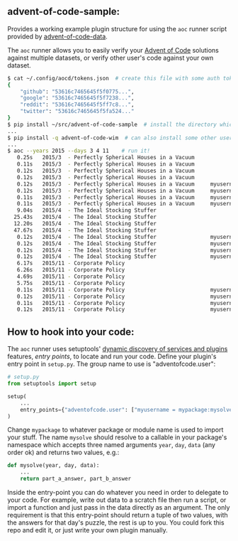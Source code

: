 advent-of-code-sample:
----------------------

Provides a working example plugin structure for using the `aoc` runner script provided by [advent-of-code-data](https://github.com/wimglenn/advent-of-code-data).

The `aoc` runner allows you to easily verify your [Advent of Code](https://adventofcode.com/) solutions against multiple datasets, or verify other user's code against your own dataset.

```bash
$ cat ~/.config/aocd/tokens.json  # create this file with some auth tokens
{
    "github": "53616c7465645f5f0775...",
    "google": "53616c7465645f5f7238...",
    "reddit": "53616c7465645f5ff7c8...",
    "twitter": "53616c7465645f5fa524..."
}
$ pip install ~/src/advent-of-code-sample  # install the directory which contains your setup.py file
...
$ pip install -q advent-of-code-wim  # can also install some other user's code if you want..?
...
$ aoc --years 2015 --days 3 4 11    # run it!
   0.25s   2015/3  - Perfectly Spherical Houses in a Vacuum            wim/github    ✔ part a: 2565                             ✔ part b: 2639
   0.11s   2015/3  - Perfectly Spherical Houses in a Vacuum            wim/google    ✔ part a: 2592                             ✔ part b: 2360
   0.12s   2015/3  - Perfectly Spherical Houses in a Vacuum            wim/reddit    ✔ part a: 2592                             ✔ part b: 2360
   0.12s   2015/3  - Perfectly Spherical Houses in a Vacuum            wim/twitter   ✔ part a: 2565                             ✔ part b: 2639
   0.12s   2015/3  - Perfectly Spherical Houses in a Vacuum     myusername/github    ✖ part a: 1234 (expected: 2565)            ✖ part b: 5678 (expected: 2639)
   0.12s   2015/3  - Perfectly Spherical Houses in a Vacuum     myusername/google    ✖ part a: 1234 (expected: 2592)            ✖ part b: 5678 (expected: 2360)
   0.11s   2015/3  - Perfectly Spherical Houses in a Vacuum     myusername/reddit    ✖ part a: 1234 (expected: 2592)            ✖ part b: 5678 (expected: 2360)
   0.11s   2015/3  - Perfectly Spherical Houses in a Vacuum     myusername/twitter   ✖ part a: 1234 (expected: 2565)            ✖ part b: 5678 (expected: 2639)
   9.04s   2015/4  - The Ideal Stocking Stuffer                        wim/github    ✔ part a: 254575                           ✔ part b: 1038736
  25.43s   2015/4  - The Ideal Stocking Stuffer                        wim/google    ✔ part a: 117946                           ✔ part b: 3938038
  12.20s   2015/4  - The Ideal Stocking Stuffer                        wim/reddit    ✔ part a: 254575                           ✔ part b: 1038736
  47.67s   2015/4  - The Ideal Stocking Stuffer                        wim/twitter   ✔ part a: 282749                           ✔ part b: 9962624
   0.12s   2015/4  - The Ideal Stocking Stuffer                 myusername/github    ✖ part a: 1234 (expected: 254575)          ✖ part b: 5678 (expected: 1038736)
   0.12s   2015/4  - The Ideal Stocking Stuffer                 myusername/google    ✖ part a: 1234 (expected: 117946)          ✖ part b: 5678 (expected: 3938038)
   0.12s   2015/4  - The Ideal Stocking Stuffer                 myusername/reddit    ✖ part a: 1234 (expected: 254575)          ✖ part b: 5678 (expected: 1038736)
   0.12s   2015/4  - The Ideal Stocking Stuffer                 myusername/twitter   ✖ part a: 1234 (expected: 282749)          ✖ part b: 5678 (expected: 9962624)
   6.17s   2015/11 - Corporate Policy                                  wim/github    ✔ part a: vzbxxyzz                         ✔ part b: vzcaabcc
   6.26s   2015/11 - Corporate Policy                                  wim/google    ✔ part a: cqjxxyzz                         ✔ part b: cqkaabcc
   4.69s   2015/11 - Corporate Policy                                  wim/reddit    ✔ part a: hxbxxyzz                         ✔ part b: hxcaabcc
   5.75s   2015/11 - Corporate Policy                                  wim/twitter   ✔ part a: hxbxxyzz                         ✔ part b: hxcaabcc
   0.11s   2015/11 - Corporate Policy                           myusername/github    ✖ part a: 1234 (expected: vzbxxyzz)        ✖ part b: 5678 (expected: vzcaabcc)
   0.12s   2015/11 - Corporate Policy                           myusername/google    ✖ part a: 1234 (expected: cqjxxyzz)        ✖ part b: 5678 (expected: cqkaabcc)
   0.11s   2015/11 - Corporate Policy                           myusername/reddit    ✖ part a: 1234 (expected: hxbxxyzz)        ✖ part b: 5678 (expected: hxcaabcc)
   0.12s   2015/11 - Corporate Policy                           myusername/twitter   ✖ part a: 1234 (expected: hxbxxyzz)        ✖ part b: 5678 (expected: hxcaabcc)
```

How to hook into your code:
---------------------------

The `aoc` runner uses setuptools' [dynamic discovery of services and plugins](https://setuptools.readthedocs.io/en/latest/setuptools.html#dynamic-discovery-of-services-and-plugins) features, *entry points*, to locate and run your code.
Define your plugin's entry point in `setup.py`. The group name to use is "adventofcode.user":

```python
# setup.py
from setuptools import setup

setup(
    ...
    entry_points={"adventofcode.user": ["myusername = mypackage:mysolve"]},
)
```

Change `mypackage` to whatever package or module name is used to import your stuff.
The name `mysolve` should resolve to a callable in your package's namespace which accepts three named arguments `year`, `day`, `data` (any order ok) and returns two values, e.g.:

```python
def mysolve(year, day, data):
    ...
    return part_a_answer, part_b_answer
```

Inside the entry-point you can do whatever you need in order to delegate to your code. For example, write out data to a scratch file then run a script, or import a function and just pass in the data directly as an argument.
The only requirement is that this entry-point should return a tuple of two values, with the answers for that day's puzzle, the rest is up to you.
You could fork this repo and edit it, or just write your own plugin manually.
